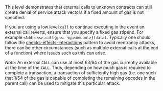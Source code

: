 This level demonstrates that external calls to unknown contracts can still
create denial of service attack vectors if a fixed amount of gas is not
specified.

If you are using a low level `call` to continue executing in the event an external call reverts, ensure that you specify a fixed gas stipend. For example `<Address>.call{gas: <gasAmount>}(data)`.
Typically one should follow the [checks-effects-interactions](http://solidity.readthedocs.io/en/latest/security-considerations.html#use-the-checks-effects-interactions-pattern) pattern to avoid reentrancy attacks, there can be other circumstances (such as multiple external calls at the end of a function) where issues such as this can arise.

*Note*: An external `CALL` can use at most 63/64 of the gas currently available
at the time of the `CALL`.  Thus, depending on how much gas is required to
complete a transaction, a transaction of sufficiently high gas (i.e. one such
that 1/64 of the gas is capable of completing the remaining opcodes in the parent call) can be used to mitigate this particular attack.